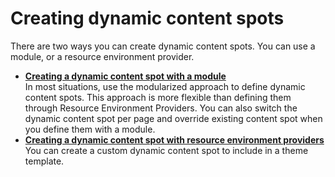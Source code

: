 # Creating dynamic content spots

There are two ways you can create dynamic content spots. You can use a module, or a resource environment provider.

-   **[Creating a dynamic content spot with a module](../rwd/rwd_define_mod_override.md)**  
In most situations, use the modularized approach to define dynamic content spots. This approach is more flexible than defining them through Resource Environment Providers. You can also switch the dynamic content spot per page and override existing content spot when you define them with a module.
-   **[Creating a dynamic content spot with resource environment providers](../dev-theme/themeopt_cust_createdyncont.md)**  
You can create a custom dynamic content spot to include in a theme template.


